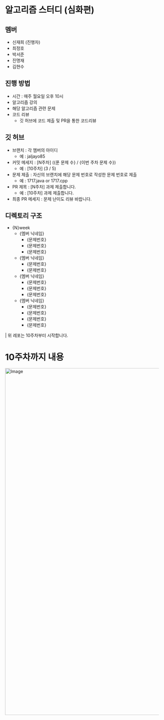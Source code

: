 # 알고리즘 스터디 (심화편)
## 멤버
- 신재희 (진행자)
- 최정호
- 박서준
- 진명재
- 김현수
## 진행 방법
- 시간 : 매주 월요일 오후 10시
- 알고리즘 강의
- 해당 알고리즘 관련 문제
- 코드 리뷰
    - 깃 허브에 코드 제출 및 PR을 통한 코드리뷰
## 깃 허브
- 브랜치 : 각 멤버의 아이디
    - 예 : jaljayo85
- 커밋 메세지 : [N주차] ({푼 문제 수} / {이번 주차 문제 수})
    - 예 : [10주차] (3 / 5)
- 문제 제출 : 자신의 브랜치에 해당 문제 번호로 작성한 문제 번호로 제출
    - 예 : 1717.java or 1717.cpp
- PR 제목 : [N주차] 과제 제출합니다.
    - 예 : [10주차] 과제 제출합니다.
- 최종 PR 메세지 : 문제 난이도 리뷰 바랍니다.
## 디렉토리 구조
- {N}week
    - {멤버 닉네임}
        - {문제번호}
        - {문제번호}
        - {문제번호}
    - {멤버 닉네임}
        - {문제번호}
        - {문제번호}
    - {멤버 닉네임}
        - {문제번호}
        - {문제번호}
        - {문제번호}
    - {멤버 닉네임}
        - {문제번호}
        - {문제번호}
        - {문제번호}
        - {문제번호}

| 위 레포는 10주차부터 시작합니다.

# 10주차까지 내용
<img width="1137" alt="Image" src="https://github.com/user-attachments/assets/1df7f306-f483-4b19-970f-063aa481c8c8" />
